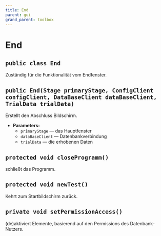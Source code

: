 ```yaml
---
title: End
parent: gui
grand_parent: toolbox
---
```


# End


## `public class End`

Zuständig für die Funktionalität vom Endfenster.

## `public End(Stage primaryStage, ConfigClient configClient, DataBaseClient dataBaseClient, TrialData trialData)`

Erstellt den Abschluss Bildschirm.

 * **Parameters:**
   * `primaryStage` — das Hauptfenster
   * `dataBaseClient` — Datenbankverbindung
   * `trialData` — die erhobenen Daten

## `protected void closeProgramm()`

schließt das Programm.

## `protected void newTest()`

Kehrt zum Startbildschirm zurück.

## `private void setPermissionAccess()`

(de)aktiviert Elemente, basierend auf den Permissions des Datenbank-Nutzers.
